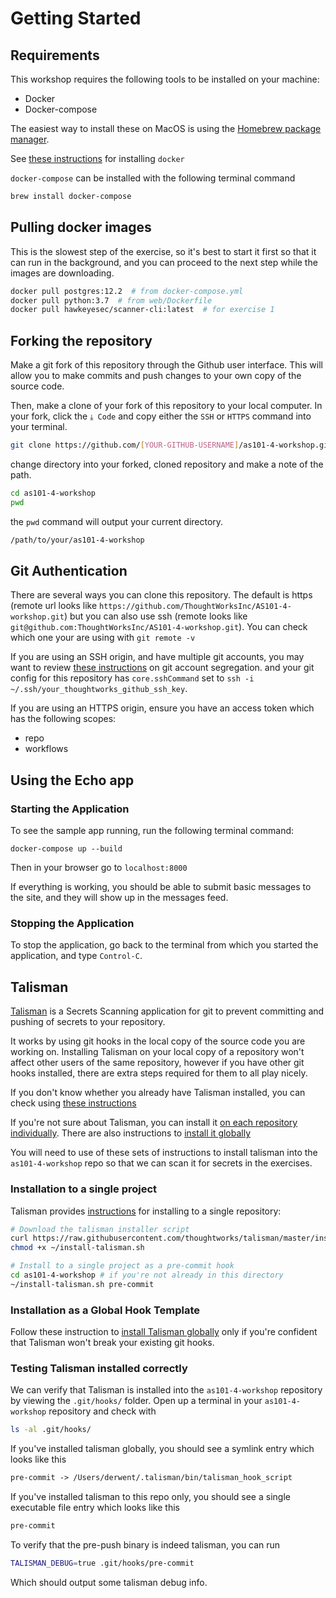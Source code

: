 # Getting Started

## Requirements

This workshop requires the following tools to be installed on your machine:

- Docker
- Docker-compose

The easiest way to install these on MacOS is using the
[Homebrew package manager](https://docs.brew.sh/Installation).

See
[these instructions](https://medium.com/crowdbotics/a-complete-one-by-one-guide-to-install-docker-on-your-mac-os-using-homebrew-e818eb4cfc3)
for installing `docker`

`docker-compose` can be installed with the following terminal command

```bash
brew install docker-compose
```

## Pulling docker images

This is the slowest step of the exercise, so it's best to start it first so that it can run in the
background, and you can proceed to the next step while the images are downloading.

```bash
docker pull postgres:12.2  # from docker-compose.yml
docker pull python:3.7  # from web/Dockerfile
docker pull hawkeyesec/scanner-cli:latest  # for exercise 1
```

## Forking the repository

Make a git fork of this repository through the Github user interface. This will allow you to make
commits and push changes to your own copy of the source code.

Then, make a clone of your fork of this repository to your local computer. In your fork, click the
`⤓ Code` and copy either the `SSH` or `HTTPS` command into your terminal.

```bash
git clone https://github.com/[YOUR-GITHUB-USERNAME]/as101-4-workshop.git
```

change directory into your forked, cloned repository and make a note of the path.

```bash
cd as101-4-workshop
pwd
```

the `pwd` command will output your current directory.

```txt
/path/to/your/as101-4-workshop
```

## Git Authentication

There are several ways you can clone this repository. The default is https (remote url looks like `https://github.com/ThoughtWorksInc/AS101-4-workshop.git`) but you can also use ssh (remote looks like `git@github.com:ThoughtWorksInc/AS101-4-workshop.git`). You can check which one your are using with `git remote -v`

If you are using an SSH origin, and have multiple git accounts, you may want to review [these instructions](https://sites.google.com/thoughtworks.com/infosec-hub/awareness-deprecated/git-account-segregation) on git account segregation. and your git config for this repository has `core.sshCommand` set to `ssh -i ~/.ssh/your_thoughtworks_github_ssh_key`.

If you are using an HTTPS origin, ensure you have an access token which has the following scopes:

- repo
- workflows

## Using the Echo app

### Starting the Application

To see the sample app running, run the following terminal command:

`docker-compose up --build`

Then in your browser go to `localhost:8000`

If everything is working, you should be able to submit basic messages to the site, and they will
show up in the messages feed.

### Stopping the Application

To stop the application, go back to the terminal from which you started the application, and type
`Control-C`.

## Talisman

[Talisman](https://github.com/thoughtworks/talisman) is a Secrets Scanning application for git to
prevent committing and pushing of secrets to your repository.

It works by using git hooks in the local copy of the source code you are working on. Installing
Talisman on your local copy of a repository won't affect other users of the same repository, however
if you have other git hooks installed, there are extra steps required for them to all play nicely.

If you don't know whether you already have Talisman installed, you can check using [these instructions](#testing-talisman-installed-correctly)

If you're not sure about Talisman, you can install it
[on each repository individually](#installation-to-a-single-project). There are also instructions to
[install it globally](#installation-as-a-global-hook-template)

You will need to use of these sets of instructions to install talisman into the `as101-4-workshop`
repo so that we can scan it for secrets in the exercises.

### Installation to a single project

Talisman provides
[instructions](https://github.com/thoughtworks/talisman#installation-to-a-single-project) for
installing to a single repository:

```bash
# Download the talisman installer script
curl https://raw.githubusercontent.com/thoughtworks/talisman/master/install.sh > ~/install-talisman.sh
chmod +x ~/install-talisman.sh
```

```bash
# Install to a single project as a pre-commit hook
cd as101-4-workshop # if you're not already in this directory
~/install-talisman.sh pre-commit
```

### Installation as a Global Hook Template

Follow these instruction to
[install Talisman globally](https://github.com/thoughtworks/talisman#installation-as-a-global-hook-template)
only if you're confident that Talisman won't break your existing git hooks.

### Testing Talisman installed correctly

We can verify that Talisman is installed into the `as101-4-workshop` repository by viewing the
`.git/hooks/` folder. Open up a terminal in your `as101-4-workshop` repository and check with

```bash
ls -al .git/hooks/
```

If you've installed talisman globally, you should see a symlink entry which looks like this

```txt
pre-commit -> /Users/derwent/.talisman/bin/talisman_hook_script
```

If you've installed talisman to this repo only, you should see a single executable file entry which
looks like this

```txt
pre-commit
```

To verify that the pre-push binary is indeed talisman, you can run

```bash
TALISMAN_DEBUG=true .git/hooks/pre-commit
```

Which should output some talisman debug info.
